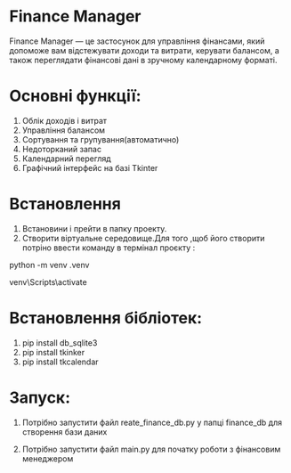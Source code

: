 # Finance Manager

Finance Manager — це застосунок для управління фінансами, який допоможе вам відстежувати доходи та витрати,
керувати балансом, а також переглядати фінансові дані в зручному календарному форматі.

# Основні функції:

1. Облік доходів і витрат
2. Управління балансом
3. Сортування та групування(автоматично)
4. Недоторканий запас
5. Календарний перегляд
6. Графічний інтерфейс на базі Tkinter

# Встановлення 

1. Встановини і прейти в папку проекту. 
2. Створити віртуальне середовище.Для того ,щоб його створити потріно ввести команду в термінал проєкту :
 
  python -m venv .venv

  venv\Scripts\activate

# Встановлення бібліотек:

1. pip install db_sqlite3
2. pip install tkinker
3. pip install tkcalendar

# Запуск:

1. Потрібно запустити файл reate_finance_db.py у папці finance_db для створення бази даних

3. Потрібно запустити файл main.py для початку роботи з фінансовим менеджером


